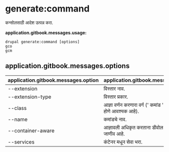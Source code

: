 # generate:command
कन्सोलसाठी आदेश उत्पन्न करा.

**application.gitbook.messages.usage:**
```
drupal generate:command [options]
gco
gcm
```

## application.gitbook.messages.options
application.gitbook.messages.option | application.gitbook.messages.details
-------|-------------
--extension | विस्तार नाव.
--extension-type | विस्तार प्रकार.
--class | आज्ञा वर्णन करणारा वर्ग (' कमांड ' शब्दासह समाप्त होणे आवश्यक आहे).
--name | कमांडचे नाव.
--container-aware | आज्ञावली अधिकृत करताना डीवोल साइट स्थापनेची जाणीव आहे.
--services | कंटेनर मधून सेवा भरा.
